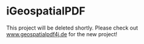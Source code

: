 # iGeospatialPDF
This project will be deleted shortly. Please check out www.geospatialpdf4j.de for the new project!
